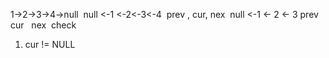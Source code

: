 1->2->3->4->null
​
null <-1 <-2<-3<-4
​
prev , cur, nex
​
null        <-1 <- 2 <- 3
prev    cur   nex
​
check
1. cur != NULL
​
